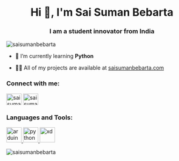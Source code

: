 <h1 align="center">Hi 👋, I'm Sai Suman Bebarta</h1>
<h3 align="center">I am a student innovator from India</h3>

<p align="left"> <img src="https://komarev.com/ghpvc/?username=saisumanbebarta&label=Profile%20views&color=0e75b6&style=flat" alt="saisumanbebarta" /> </p>

- 🌱 I’m currently learning **Python**

- 👨‍💻 All of my projects are available at [saisumanbebarta.com](https://saisumanbebarta.com/)

<h3 align="left">Connect with me:</h3>
<p align="left">
<a href="https://fb.com/saisuman.bebarta.3" target="blank"><img align="center" src="https://raw.githubusercontent.com/rahuldkjain/github-profile-readme-generator/master/src/images/icons/Social/facebook.svg" alt="saisuman.bebarta.3" height="30" width="40" /></a>
<a href="https://instagram.com/saisumanbebarta" target="blank"><img align="center" src="https://raw.githubusercontent.com/rahuldkjain/github-profile-readme-generator/master/src/images/icons/Social/instagram.svg" alt="saisumanbebarta" height="30" width="40" /></a>
</p>

<h3 align="left">Languages and Tools:</h3>
<p align="left"> <a href="https://www.arduino.cc/" target="_blank" rel="noreferrer"> <img src="https://cdn.worldvectorlogo.com/logos/arduino-1.svg" alt="arduino" width="40" height="40"/> </a><a href="https://www.python.org" target="_blank" rel="noreferrer"> <img src="https://www.svgrepo.com/show/376344/python.svg" alt="python" width="40" height="40"/> </a> <a href="https://www.adobe.com/products/xd.html" target="_blank" rel="noreferrer"> <img src="https://cdn.worldvectorlogo.com/logos/adobe-xd.svg" alt="xd" width="40" height="40"/> </a> </p>

<p><img align="center" src="https://github-readme-streak-stats.herokuapp.com/?user=saisumanbebarta&" alt="saisumanbebarta" /></p>
